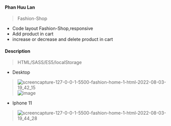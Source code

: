 #### Phan Huu Lan
> Fashion-Shop
- Code layout Fashion-Shop,responsive
- Add product in cart
- increase or decrease and delete product in cart
#### Description
> HTML/SASS/ES5/localStorage
- Desktop 
> ![screencapture-127-0-0-1-5500-fashion-home-1-html-2022-08-03-19_42_15](https://user-images.githubusercontent.com/63353851/182610479-cadcdb03-aac8-46ed-897b-03333f05ec53.png)
> ![image](https://user-images.githubusercontent.com/63353851/182610540-21ce558d-7157-4c16-bc2a-0c5b5add5d5d.png)
- Iphone 11
> ![screencapture-127-0-0-1-5500-fashion-home-1-html-2022-08-03-19_44_28](https://user-images.githubusercontent.com/63353851/182610884-b55faece-5d35-41f3-82ac-fab70daec8cc.png)
